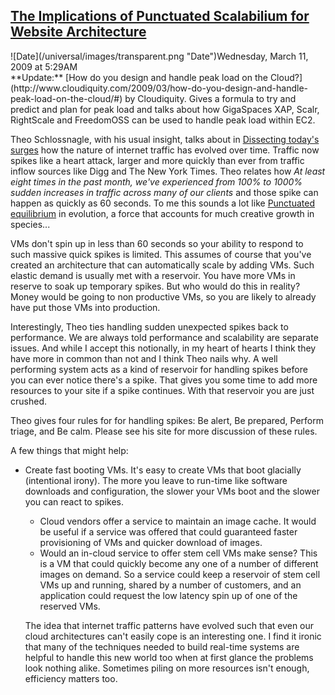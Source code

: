 ## [The Implications of Punctuated Scalabilium for Website Architecture](/blog/2009/3/11/the-implications-of-punctuated-scalabilium-for-website-archi.html)

<div class="journal-entry-tag journal-entry-tag-post-title"><span class="posted-on">![Date](/universal/images/transparent.png "Date")Wednesday, March 11, 2009 at 5:29AM</span></div>

<div class="body">**Update:** [How do you design and handle peak load on the Cloud?](http://www.cloudiquity.com/2009/03/how-do-you-design-and-handle-peak-load-on-the-cloud/#) by Cloudiquity. Gives a formula to try and predict and plan for peak load and talks about how GigaSpaces XAP, Scalr, RightScale and FreedomOSS can be used to handle peak load within EC2.  

Theo Schlossnagle, with his usual insight, talks about in [Dissecting today's surges](http://www.lethargy.org/~jesus/archives/118-Dissecting-todays-surges.html) how the nature of internet traffic has evolved over time. Traffic now spikes like a heart attack, larger and more quickly than ever from traffic inflow sources like Digg and The New York Times. Theo relates how _At least eight times in the past month, we've experienced from 100% to 1000% sudden increases in traffic across many of our clients_ and those spike can happen as quickly as 60 seconds. To me this sounds a lot like [Punctuated equilibrium](http://en.wikipedia.org/wiki/Punctuated_equilibrium) in evolution, a force that accounts for much creative growth in species...  

VMs don't spin up in less than 60 seconds so your ability to respond to such massive quick spikes is limited. This assumes of course that you've created an architecture that can automatically scale by adding VMs. Such elastic demand is usually met with a reservoir. You have more VMs in reserve to soak up temporary spikes. But who would do this in reality? Money would be going to non productive VMs, so you are likely to already have put those VMs into production.  

Interestingly, Theo ties handling sudden unexpected spikes back to performance. We are always told performance and scalability are separate issues. And while I accept this notionally, in my heart of hearts I think they have more in common than not and I think Theo nails why. A well performing system acts as a kind of reservoir for handling spikes before you can ever notice there's a spike. That gives you some time to add more resources to your site if a spike continues. With that reservoir you are just crushed.  

Theo gives four rules for for handling spikes: Be alert, Be prepared, Perform triage, and Be calm. Please see his site for more discussion of these rules.  

A few things that might help:  
*   Create fast booting VMs. It's easy to create VMs that boot glacially (intentional irony). The more you leave to run-time like software downloads and configuration, the slower your VMs boot and the slower you can react to spikes.  
    *   Cloud vendors offer a service to maintain an image cache. It would be useful if a service was offered that could guaranteed faster provisioning of VMs and quicker download of images.  
    *   Would an in-cloud service to offer stem cell VMs make sense? This is a VM that could quickly become any one of a number of different images on demand. So a service could keep a reservoir of stem cell VMs up and running, shared by a number of customers, and an application could request the low latency spin up of one of the reserved VMs.  

    The idea that internet traffic patterns have evolved such that even our cloud architectures can't easily cope is an interesting one. I find it ironic that many of the techniques needed to build real-time systems are helpful to handle this new world too when at first glance the problems look nothing alike. Sometimes piling on more resources isn't enough, efficiency matters too.  
    </div>